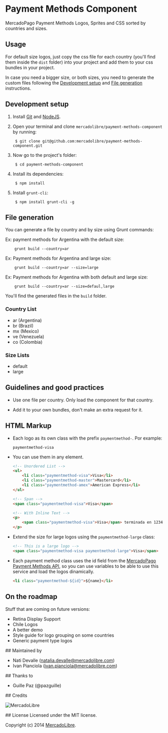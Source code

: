 Payment Methods Component
=====================================

MercadoPago Payment Methods Logos, Sprites and CSS sorted by countries and sizes.

## Usage

For default size logos, just copy the css file for each country (you'll find them inside the `dist` folder) into your project and add them to your css bundles in your project.

In case you need a bigger size, or both sizes, you need to generate the custom files following the [Development setup](#development-setup) and [File generation](#file-generation) instructions.

## Development setup

1. Install [Git](http://git-scm.com/) and [NodeJS](http://nodejs.org/).

2. Open your terminal and clone `mercadolibre/payment-methods-component` by running:

        $ git clone git@github.com:mercadolibre/payment-methods-component.git

3. Now go to the project's folder:

        $ cd payment-methods-component

4. Install its dependencies:

        $ npm install

5. Install `grunt-cli`:

        $ npm install grunt-cli -g

## File generation

You can generate a file by country and by size using Grunt commands:

Ex: payment methods for Argentina with the default size:

        grunt build --country=ar

Ex: Payment methods for Argentina and large size:

        grunt build --country=ar --size=large

Ex: Payment methods for Argentina with both default and large size:

        grunt build --country=ar --size=defaul,large


You'll find the generated files in the `build` folder.

### Country List

- ar (Argentina)
- br (Brazil)
- mx (Mexico)
- ve (Venezuela)
- co (Colombia)

### Size Lists

- default 
- large

## Guidelines and good practices

- Use one file per country. Only load the component for that country.

- Add it to your own bundles, don't make an extra request for it.

## HTML Markup

- Each logo as its own class with the prefix `paymentmethod-`. Por example:

    ```
    paymentmethod-visa
    ```

- You can use them in any element. 
  
    ```html
    <!-- Unordered List -->
    <ul>
        <li class="paymentmethod-visa">Visa</li>
        <li class="paymentmethod-master">Mastercard</li>
        <li class="paymentmethod-amex">American Express</li>
    </ul>
    ```

    ```html
    <!-- Span -->
    <span class="paymentmethod-visa">Visa</span>
    ```

    ```html
    <!-- With Inline Text -->
    <p>
        <span class="paymentmethod-visa">Visa</span> terminada en 1234
    </p>
    ```

- Extend the size for large logos using the `paymentmethod-large` class:
    
    ```html
    <!-- This is a large logo -->
    <span class="paymentmethod-visa paymentmethod-large">Visa</span>
    ```

- Each payment method class uses the id field from the [MercadoPago Payment Methods API](https://api.mercadolibre.com/sites/MLA/payment_methods), so you can use variables to be able to use this service and load the logos dinamically.

     ```html
    <li class="paymentmethod-${id}">${name}</li>
    ```
## On the roadmap

Stuff that are coming on future versions:

- Retina Display Support
- Chile Logos
- A better demo
- Style guide for logo grouping on some countries
- Generic payment type logos

## Maintained by

- Nati Devalle (natalia.devalle@mercadolibre.com)
- Ivan Pianciola (ivan.pianciola@mercadolibre.com)

## Thanks to

- Guille Paz (@pazguille)

## Credits

![MercadoLibre](http://static.mlstatic.com/org-img/chico/img/logo-mercadolibre-new.png)

## License
Licensed under the MIT license.

Copyright (c) 2014 [MercadoLibre](http://github.com/mercadolibre).

